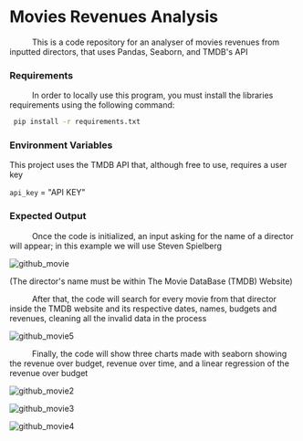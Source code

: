 # Movies Revenues Analysis

&nbsp;&nbsp;&nbsp;&nbsp;&nbsp;&nbsp;&nbsp;&nbsp;&nbsp;
This is a code repository for an analyser of movies revenues from inputted directors, that uses Pandas, Seaborn, and TMDB's API

<h3>Requirements</h3>

&nbsp;&nbsp;&nbsp;&nbsp;&nbsp;&nbsp;&nbsp;&nbsp;&nbsp;
In order to locally use this program, you must install the libraries requirements using the following command: 

```bash
 pip install -r requirements.txt
```
    
<h3>Environment Variables</h3>

This project uses the TMDB API that, although free to use, requires a user key

`api_key` = "API KEY"

<h3>Expected Output</h3>

&nbsp;&nbsp;&nbsp;&nbsp;&nbsp;&nbsp;&nbsp;&nbsp;&nbsp;
Once the code is initialized, an input asking for the name of a director will appear; in this example we will use Steven Spielberg

![github_movie ](https://user-images.githubusercontent.com/52424334/213895942-8c371e13-de25-4828-8988-4d999c8d3ca0.png)

(The director's name must be within The Movie DataBase (TMDB) Website)

&nbsp;&nbsp;&nbsp;&nbsp;&nbsp;&nbsp;&nbsp;&nbsp;&nbsp;
After that, the code will search for every movie from that director inside the TMDB website and its respective dates, names, budgets and revenues, cleaning all the invalid data in the process

![github_movie5](https://user-images.githubusercontent.com/52424334/213895969-3a0ec592-5700-4c82-b901-e4602d52b445.png)

&nbsp;&nbsp;&nbsp;&nbsp;&nbsp;&nbsp;&nbsp;&nbsp;&nbsp;
Finally, the code will show three charts made with seaborn showing the revenue over budget, revenue over time, and a linear regression of the revenue over budget

![github_movie2](https://user-images.githubusercontent.com/52424334/213895987-a21d0b40-9aa5-47e6-bbe8-322b1e78b664.png)

![github_movie3](https://user-images.githubusercontent.com/52424334/213896005-e061ffd9-f099-4c70-b1e0-537a9c99435f.png)

![github_movie4](https://user-images.githubusercontent.com/52424334/213896020-50d0d5e5-e757-43bd-9ee4-1317e82a816e.png)
